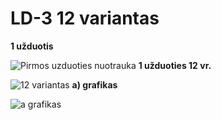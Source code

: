 # LD-3 12 variantas
**1 užduotis**

![Pirmos uzduoties nuotrauka](https://i.imgur.com/ykD9OiF.png)
**1 užduoties 12 vr.**

![12 variantas](https://i.imgur.com/7R83LFG.png)
**a) grafikas**

![a grafikas](https://i.imgur.com/QchRmWS.png)    
